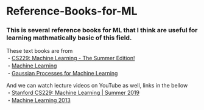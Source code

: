 # Reference-Books-for-ML
### This is several reference books for ML that I think are useful for learning mathmatically basic of this field.

These text books are from  
                          ・[CS229: Machine Learning - The Summer Edition!](https://cs229.stanford.edu/syllabus-summer2019.html)  
                          ・[Machine Learning](https://www.cs.ubc.ca/~nando/540-2013/lectures.html)  
                          ・[Gaussian Processes for Machine Learning](https://gaussianprocess.org/gpml/chapters/RW.pdf)  
                          
And we can watch lecture videos on YouTube as well, links in the bellow  
                          ・[Stanford CS229: Machine Learning | Summer 2019](https://www.youtube.com/watch?v=KzH1ovd4Ots&list=PLoROMvodv4rNH7qL6-efu_q2_bPuy0adh)  
                          ・[Machine Learning 2013](https://www.youtube.com/watch?v=w2OtwL5T1ow&list=PLE6Wd9FR--EdyJ5lbFl8UuGjecvVw66F6)
